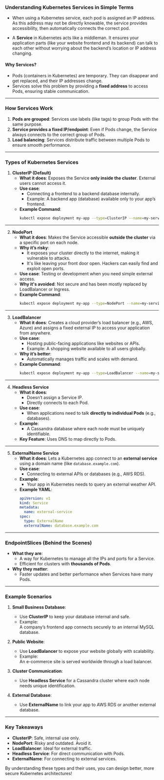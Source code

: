 ### **Understanding Kubernetes Services in Simple Terms**

 - When using a Kubernetes service, each pod is assigned an IP address. As this address may not be directly knowable, the service provides accessibility, then automatically connects the correct pod.

- A **Service** in Kubernetes acts like a middleman. It ensures your application parts (like your website frontend and its backend) can talk to each other without worrying about the backend’s location or IP address changing.

#### **Why Services?**
- Pods (containers in Kubernetes) are temporary. They can disappear and get replaced, and their IP addresses change.
- Services solve this problem by providing a **fixed address** to access Pods, ensuring stable communication.

---

### **How Services Work**
1. **Pods are grouped**: Services use labels (like tags) to group Pods with the same purpose.
2. **Service provides a fixed IP/endpoint**: Even if Pods change, the Service always connects to the correct group of Pods.
3. **Load balancing**: Services distribute traffic between multiple Pods to ensure smooth performance.

---

### **Types of Kubernetes Services**

1. **ClusterIP (Default)**  
   - **What it does**: Exposes the Service **only inside the cluster**. External users cannot access it.  
   - **Use case**:  
     - Connecting a frontend to a backend database internally.  
     - Example: A backend app (database) available only to your app’s frontend.  
   - **Example Command**:  
     ```bash
     kubectl expose deployment my-app --type=ClusterIP --name=my-service
     ```

---

2. **NodePort**  
   - **What it does**: Makes the Service accessible **outside the cluster** via a specific port on each node.  
   - **Why it’s risky**:  
     - It exposes your cluster directly to the internet, making it vulnerable to attacks.
     - It's like leaving your front door open. Hackers can easily find and exploit open ports.  
   - **Use case**: Testing or development when you need simple external access.  
   - **Why it's avoided**: Not secure and has been mostly replaced by LoadBalancer or Ingress.  
   - **Example Command**:  
     ```bash
     kubectl expose deployment my-app --type=NodePort --name=my-service
     ```

---

3. **LoadBalancer**  
   - **What it does**: Creates a cloud provider’s load balancer (e.g., AWS, Azure) and assigns a fixed external IP to access your application from anywhere.  
   - **Use case**:  
     - Hosting public-facing applications like websites or APIs.  
     - Example: A shopping website available to all users globally.  
   - **Why it’s better**:  
     - Automatically manages traffic and scales with demand.  
   - **Example Command**:  
     ```bash
     kubectl expose deployment my-app --type=LoadBalancer --name=my-service
     ```

---

4. **Headless Service**  
   - **What it does**:  
     - Doesn’t assign a Service IP.
     - Directly connects to each Pod.  
   - **Use case**:  
     - When applications need to talk **directly to individual Pods** (e.g., databases).  
   - **Example**:  
     - A Cassandra database where each node must be uniquely identifiable.  
   - **Key Feature**: Uses DNS to map directly to Pods.  

---

5. **ExternalName Service**  
   - **What it does**: Lets a Kubernetes app connect to an **external service** using a domain name (like `database.example.com`).  
   - **Use case**:  
     - Connecting to external APIs or databases (e.g., AWS RDS).  
   - **Example**:  
     - Your app in Kubernetes needs to query an external weather API.  
   - **Example YAML**:  
     ```yaml
     apiVersion: v1
     kind: Service
     metadata:
       name: external-service
     spec:
       type: ExternalName
       externalName: database.example.com
     ```

---

### **EndpointSlices (Behind the Scenes)**

- **What they are**:  
  - A way for Kubernetes to manage all the IPs and ports for a Service.
  - Efficient for clusters with **thousands of Pods**.  
- **Why they matter**:  
  - Faster updates and better performance when Services have many Pods.  

---

### **Example Scenarios**
1. **Small Business Database**:  
   - Use **ClusterIP** to keep your database internal and safe.  
   - Example:  
     A company’s frontend app connects securely to an internal MySQL database.  

2. **Public Website**:  
   - Use **LoadBalancer** to expose your website globally with scalability.  
   - Example:  
     An e-commerce site is served worldwide through a load balancer.  

3. **Cluster Communication**:  
   - Use **Headless Service** for a Cassandra cluster where each node needs unique identification.  

4. **External Database**:  
   - Use **ExternalName** to link your app to AWS RDS or another external database.  

---

### **Key Takeaways**
- **ClusterIP**: Safe, internal use only.  
- **NodePort**: Risky and outdated. Avoid it.  
- **LoadBalancer**: Ideal for external traffic.  
- **Headless Service**: For direct communication with Pods.  
- **ExternalName**: For connecting to external services.  

By understanding these types and their uses, you can design better, more secure Kubernetes architectures!
